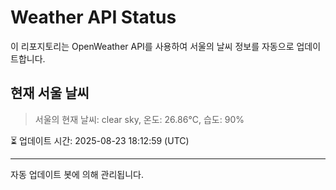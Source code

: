 
# Weather API Status

이 리포지토리는 OpenWeather API를 사용하여 서울의 날씨 정보를 자동으로 업데이트합니다.

## 현재 서울 날씨
> 서울의 현재 날씨: clear sky, 온도: 26.86°C, 습도: 90%

⏳ 업데이트 시간: 2025-08-23 18:12:59 (UTC)

---
자동 업데이트 봇에 의해 관리됩니다.
